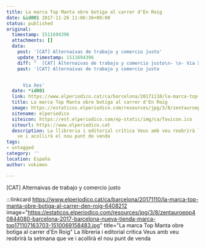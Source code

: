```yaml
---
title: La marca Top Manta obre botiga al carrer d'En Roig
date: &id001 2017-11-26 11:06:36+00:00
status: published
original:
  timestamp: 1511694396
  attachments: []
  data:
    post: '[CAT] Alternaivas de trabajo y comercio justo'
    update_timestamp: 1511694396
    diff: "  [CAT] Alternaivas de trabajo y comercio justo\n- \n- Via Xes"
    past: '[CAT] Alternaivas de trabajo y comercio justo


      Via Xes'
  date: *id001
  link: https://www.elperiodico.cat/ca/barcelona/20171110/la-marca-top-manta-obre-botiga-al-carrer-den-roig-6408212
  title: La marca Top Manta obre botiga al carrer d'En Roig
  image: https://estaticos.elperiodico.com/resources/jpg/3/8/zentauroepp40844080-barcelona-2017-barcelona-nueva-tienda-marca-top171107163703-1510069158483.jpg
  sitename: elperiodico
  siteicon: https://est.elperiodico.com/ep-static/img/ca/favicon.ico
  siteurl: https://www.elperiodico.cat
  description: La llibreria i editorial crítica Veus amb veu reobrirà la setmana que
    ve i acollirà el nou punt de venda
tags:
- untagged
category: ''
location: España
author: vokimon

---
```

[CAT] Alternaivas de trabajo y comercio justo

:::linkcard https://www.elperiodico.cat/ca/barcelona/20171110/la-marca-top-manta-obre-botiga-al-carrer-den-roig-6408212 image="https://estaticos.elperiodico.com/resources/jpg/3/8/zentauroepp40844080-barcelona-2017-barcelona-nueva-tienda-marca-top171107163703-1510069158483.jpg" title="La marca Top Manta obre botiga al carrer d'En Roig"
    La llibreria i editorial crítica Veus amb veu reobrirà la setmana que ve i acollirà el nou punt de venda


